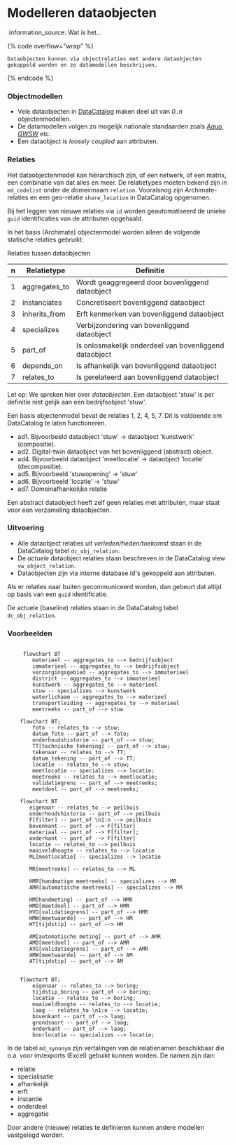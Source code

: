 # Modelleren dataobjecten

:information\_source: Wat is het...

{% code overflow="wrap" %}
```
Dataobjecten kunnen via objectrelaties met andere dataobjecten gekoppeld worden en zo datamodellen beschrijven.
```
{% endcode %}

### Objectmodellen

* Vele dataobjecten in [DataCatalog](https://aa-en-maas.gitbook.io/testjes/datacatalog) maken deel uit van _0..n_ objectenmodellen.
* De datamodellen volgen zo mogelijk nationale standaarden zoals [_Aquo_](https://www.aquo.nl/index.php), [_GWSW_](https://data.gwsw.nl/) etc.
* Een dataobject is _loosely coupled_ aan attributen.

### Relaties

Het dataobjectenmodel kan hiërarchisch zijn, of een netwerk, of een matrix, een combinatie van dat alles en meer. De relatietypes moeten bekend zijn in `md_codelist` onder de domeinnaam `relation`. Vooralsnog zijn Archimate-relaties en een geo-relatie `share_location` in DataCatalog opgenomen.

Bij het leggen van nieuwe relaties via `id` worden geautomatiseerd de unieke `guid` identificaties van de attributen opgehaald.

In het basis (Archimate) objectenmodel worden alleen de volgende statische relaties gebruikt:

Relaties tussen dataobjecten

| n | Relatietype    | Definitie                                              |
| - | -------------- | ------------------------------------------------------ |
| 1 | aggregates\_to | Wordt geaggregeerd door bovenliggend dataobject        |
| 2 | instanciates   | Concretiseert bovenliggend dataobject                  |
| 3 | inherits\_from | Erft kenmerken van bovenliggend dataobject             |
| 4 | specializes    | Verbijzondering van bovenliggend dataobject            |
| 5 | part\_of       | Is onlosmakelijk onderdeel van bovenliggend dataobject |
| 6 | depends\_on    | Is afhankelijk van bovenliggend dataobject             |
| 7 | relates\_to    | Is gerelateerd aan bovenliggend dataobject             |

Let op: We spreken hier over _dataobjecten_. Een dataobject 'stuw' is per definitie niet gelijk aan een bedrijfsobject 'stuw'.

Een basis objectenmodel bevat de relaties 1, 2, 4, 5, 7. Dit is voldoende om DataCatalog te laten functioneren.

* ad1. Bijvoorbeeld dataobject 'stuw' -> dataobject 'kunstwerk' (compositie).
* ad2. Digital-twin dataobject van het bovenliggend (abstract) object.
* ad4. Bijvoorbeeld dataobject 'meetlocatie' -> dataobject 'locatie' (decompositie).
* ad5. Bijvoorbeeld 'stuwopening' -> 'stuw'
* ad6. Bijvoorbeeld 'locatie' -> 'stuw'
* ad7. Domeinafhankelijke relatie

Een abstract dataobject heeft zelf geen relaties met attributen, maar staat voor een verzameling dataobjecten.

### Uitvoering

* Alle dataobject relaties uit _verleden/heden/toekomst_ staan in de DataCatalog tabel `dc_obj_relation`.
* De _actuele_ dataobject relaties staan beschreven in de DataCatalog view `vw_object_relation`.
* Dataobjecten zijn via interne database id's gekoppeld aan attributen.

Als er relaties naar buiten gecommuniceerd worden, dan gebeurt dat altijd op basis van een `guid` identificatie.

De actuele (baseline) relaties staan in de DataCatalog tabel `dc_obj_relation`.

### Voorbeelden

```mermaid

     flowchart BT
        materieel -- aggregates_to --> bedrijfsobject
        immaterieel -- aggregates_to --> bedrijfsobject
        verzorgingsgebied -- aggregates_to --> immaterieel
        district -- aggregates_to --> immaterieel
        kunstwerk -- aggregates_to --> materieel
        stuw -- specializes --> kunstwerk
        waterlichaam -- aggregates_to --> materieel
        transportleiding -- aggregates_to --> materieel
        meetreeks -- part_of --> stuw
```

```mermaid
    flowchart BT;
        foto -- relates_to --> stuw;
        datum_foto -- part_of --> foto;
        onderhoudshistorie -- part_of --> stuw;
        TT[technische tekening] -- part_of --> stuw;
        tekenaar -- relates_to --> TT;
        datum_tekening -- part_of --> TT;
        locatie -- relates_to --> stuw;
        meetlocatie -- specializes --> locatie;
        meetreeks -- relates_to --> meetlocatie;
        validatiegrens -- part_of --> meetreeks;
        meetdoel -- part_of --> meetreeks;
```

```mermaid
    flowchart BT
       eigenaar -- relates_to --> peilbuis
       onderhoudshistorie -- part_of --> peilbuis
       F[filter] -- part_of \n1:n --> peilbuis
       bovenkant -- part_of --> F[filter]
       materiaal -- part_of --> F[filter];
       onderkant -- part_of --> F[filter]
       locatie -- relates_to --> peilbuis
       maaiveldhoogte -- relates_to --> locatie
       ML[meetlocatie] -- specializes --> locatie

       MR[meetreeks] -- relates_to --> ML

       HMR[handmatige meetreeks] -- specializes --> MR
       AMR[automatische meetreeks] -- specializes --> MR

       HM[handmeting] -- part_of --> HMR
       HMD[meetdoel] -- part_of --> HMR
       HVG[validatiegrens] -- part_of --> HMR
       HMW[meetwaarde] -- part_of --> HM
       HT[tijdstip] -- part_of --> HM

       AM[automatische meting] -- part_of --> AMR
       AMD[meetdoel] -- part_of --> AMR
       AVG[validatiegrens] -- part_of --> AMR
       AMW[meetwaarde] -- part_of --> AM
       AT[tijdstip] -- part_of --> AM
```

```mermaid

    flowchart BT;
        eigenaar -- relates_to --> boring;
        tijdstip_boring -- part_of --> boring;
        locatie -- relates_to --> boring;
        maaiveldhoogte -- relates_to --> locatie;
        laag -- relates_to \n1:n --> locatie;
        bovenkant -- part_of --> laag;
        grondsoort -- part_of --> laag;
        onderkant -- part_of --> laag;
        boorlocatie -- specializes --> locatie;
```

In de tabel `md_synonym` zijn vertalingen van de relatienamen beschikbaar die o.a. voor im/exports (Excel) gebuikt kunnen worden. De namen zijn dan:

* relatie
* specialisatie
* afhankelijk
* erft
* instantie
* onderdeel
* aggregatie

Door andere (nieuwe) relaties te definieren kunnen andere modellen vastgelegd worden.
